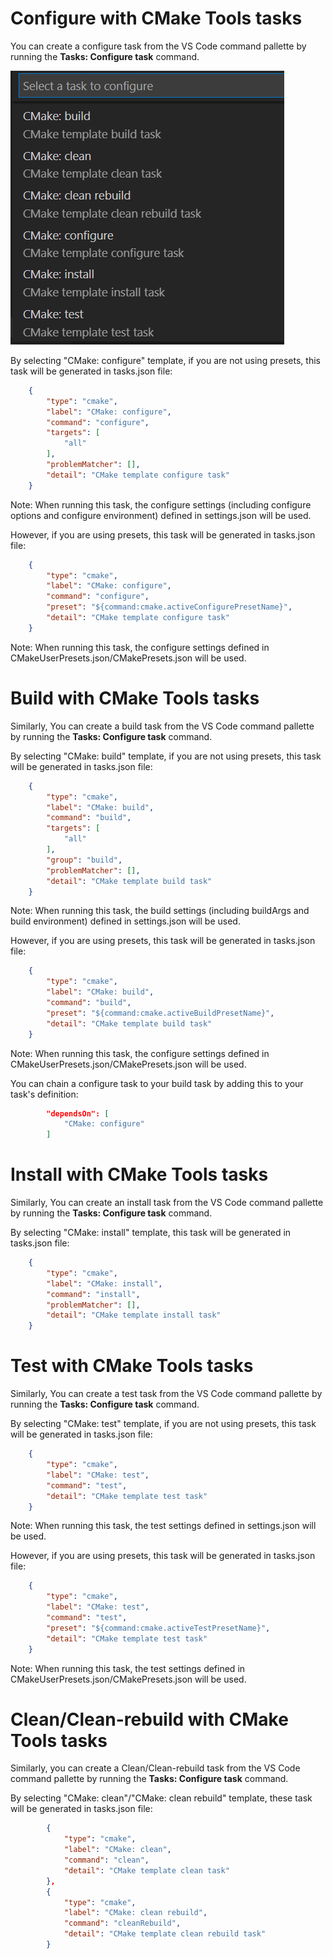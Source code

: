 # Configure with CMake Tools tasks
You can create a configure task from the VS Code command pallette by running the **Tasks: Configure task** command.

![Configure a task](images/configure_task.png)

By selecting "CMake: configure" template, if you are not using presets, this task will be generated in tasks.json file: 


```json
    {
        "type": "cmake",
        "label": "CMake: configure",
        "command": "configure",
        "targets": [
            "all"
        ],
        "problemMatcher": [],
        "detail": "CMake template configure task"
    }
```

Note: When running this task, the configure settings (including configure options and configure environment) defined in settings.json will be used.

However, if you are using presets, this task will be generated in tasks.json file:

```json
    {
        "type": "cmake",
        "label": "CMake: configure",
        "command": "configure",
        "preset": "${command:cmake.activeConfigurePresetName}",
        "detail": "CMake template configure task"
    }
```

Note: When running this task, the configure settings defined in CMakeUserPresets.json/CMakePresets.json will be used.


# Build with CMake Tools tasks
Similarly, You can create a build task from the VS Code command pallette by running the **Tasks: Configure task** command.

By selecting "CMake: build" template, if you are not using presets, this task will be generated in tasks.json file: 

```json
    {
        "type": "cmake",
        "label": "CMake: build",
        "command": "build",
        "targets": [
            "all"
        ],
        "group": "build",
        "problemMatcher": [],
        "detail": "CMake template build task"
    }
```
Note: When running this task, the build settings (including buildArgs and build environment) defined in settings.json will be used.

However, if you are using presets, this task will be generated in tasks.json file:

```json
    {
        "type": "cmake",
        "label": "CMake: build",
        "command": "build",
        "preset": "${command:cmake.activeBuildPresetName}",
        "detail": "CMake template build task"
    }
```

Note: When running this task, the configure settings defined in CMakeUserPresets.json/CMakePresets.json will be used.

You can chain a configure task to your build task by adding this to your task's definition:

```json
        "dependsOn": [
            "CMake: configure"
        ]
```

# Install with CMake Tools tasks
Similarly, You can create an install task from the VS Code command pallette by running the **Tasks: Configure task** command.

By selecting "CMake: install" template, this task will be generated in tasks.json file:

```json
    {
        "type": "cmake",
        "label": "CMake: install",
        "command": "install",
        "problemMatcher": [],
        "detail": "CMake template install task"
    }
```

# Test with CMake Tools tasks
Similarly, You can create a test task from the VS Code command pallette by running the **Tasks: Configure task** command.

By selecting "CMake: test" template, if you are not using presets, this task will be generated in tasks.json file: 

```json
    {
        "type": "cmake",
        "label": "CMake: test",
        "command": "test",
        "detail": "CMake template test task"
    }
```
Note: When running this task, the test settings defined in settings.json will be used.

However, if you are using presets, this task will be generated in tasks.json file:

```json
    {
        "type": "cmake",
        "label": "CMake: test",
        "command": "test",
        "preset": "${command:cmake.activeTestPresetName}",
        "detail": "CMake template test task"
    }
```

Note: When running this task, the test settings defined in CMakeUserPresets.json/CMakePresets.json will be used.

# Clean/Clean-rebuild with CMake Tools tasks
Similarly, you can create a Clean/Clean-rebuild task from the VS Code command pallette by running the **Tasks: Configure task** command.

By selecting "CMake: clean"/"CMake: clean rebuild" template, these task will be generated in tasks.json file:

```json
		{
			"type": "cmake",
			"label": "CMake: clean",
			"command": "clean",
			"detail": "CMake template clean task"
		},
		{
			"type": "cmake",
			"label": "CMake: clean rebuild",
			"command": "cleanRebuild",
			"detail": "CMake template clean rebuild task"
		}
```